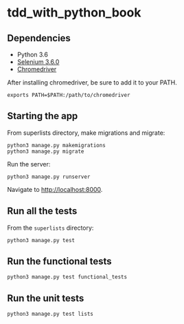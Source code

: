 # tdd_with_python_book

## Dependencies

* Python 3.6
* [Selenium 3.6.0](https://pypi.python.org/pypi/selenium)
* [Chromedriver](https://sites.google.com/a/chromium.org/chromedriver/downloads)

After installing chromedriver, be sure to add it to your PATH.

```
exports PATH=$PATH:/path/to/chromedriver
```

## Starting the app

From superlists directory, make migrations and migrate:

```
python3 manage.py makemigrations
python3 manage.py migrate
```

Run the server:

```
python3 manage.py runserver
```

Navigate to [http://localhost:8000](http://localhost:8000).

## Run all the tests

From the `superlists` directory:

```
python3 manage.py test
```

## Run the functional tests

```
python3 manage.py test functional_tests
```

## Run the unit tests

```
python3 manage.py test lists
```



